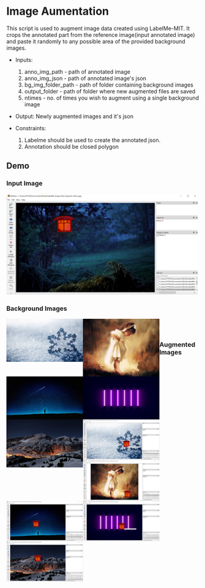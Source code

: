  # Image Aumentation
 
This script is used to augment image data created using LabelMe-MIT. It crops the annotated part from the reference image(input annotated image) and paste it randomly to any possible area of the provided background images. 

- Inputs: 
    1. anno_img_path - path of annotated image
    2. anno_img_json - path of annotated image's json 
    3. bg_img_folder_path - path of folder containing background images
    4. output_folder - path of folder where new augmented files are saved
    5. ntimes - no. of times you wish to augment using a single background image

- Output: 
    Newly augmented images and it's json

- Constraints: 
    1. Labelme should be used to create the annotated json.
    2. Annotation should be closed polygon               
        
## Demo


### Input Image

<img align="centre" width="500px" src="https://github.com/ParulParima/LabelMe-Image-Data-Augment-/blob/main/Images/Screenshot_0.png" />

<br />

### Background Images

<img align="left" width="200px" src="https://github.com/ParulParima/LabelMe-Image-Data-Augment-/raw/main/background_images/b1.jpg" />
<img align="left" width="200px" src="https://github.com/ParulParima/LabelMe-Image-Data-Augment-/raw/main/background_images/b2.jpg" />
<img align="left" width="200px" src="https://github.com/ParulParima/LabelMe-Image-Data-Augment-/raw/main/background_images/b3.jpg" />
<br/>
<img align="left" width="200px" src="https://github.com/ParulParima/LabelMe-Image-Data-Augment-/raw/main/background_images/b4.jpg" />
<img align="left" width="200px" src="https://github.com/ParulParima/LabelMe-Image-Data-Augment-/raw/main/background_images/b5.jpg" />

<br />

### Augmented Images


<img align="left" width="200px" src="https://github.com/ParulParima/LabelMe-Image-Data-Augment-/blob/main/Images/Screenshot_1.png" />
<img align="left" width="200px" src="https://github.com/ParulParima/LabelMe-Image-Data-Augment-/blob/main/Images/Screenshot_2.png" />
<img align="left" width="200px" src="https://github.com/ParulParima/LabelMe-Image-Data-Augment-/blob/main/Images/Screenshot_3.png" />
<br />
<img align="left" width="200px" src="https://github.com/ParulParima/LabelMe-Image-Data-Augment-/blob/main/Images/Screenshot_4.png" />
<img align="left" width="200px" src="https://github.com/ParulParima/LabelMe-Image-Data-Augment-/blob/main/Images/Screenshot_5.png" />



